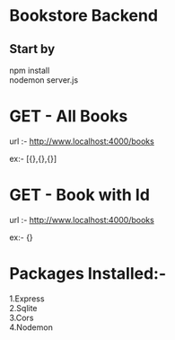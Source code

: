 # Bookstore Backend

## Start by
npm install\
nodemon server.js

# GET - All Books
url :- http://www.localhost:4000/books

ex:- [{},{},{}]

# GET - Book with Id
url :- http://www.localhost:4000/books

ex:- {}

# Packages Installed:-
1.Express\
2.Sqlite\
3.Cors\
4.Nodemon

